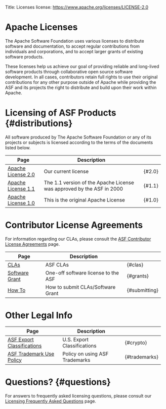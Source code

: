 Title: Licenses
license: https://www.apache.org/licenses/LICENSE-2.0

# Apache Licenses 

The Apache Software Foundation uses various licenses to distribute
software and documentation, to accept regular
contributions from individuals and corporations, and to accept
larger grants of existing software products.

These licenses help us achieve our goal of providing reliable and
long-lived software products through collaborative open source software
development. In all cases, contributors retain full rights to use their
original contributions for any other purpose outside of Apache while
providing the ASF and its projects the right to distribute and build upon
their work within Apache.


# Licensing of ASF Products  {#distributions}

All software produced by The Apache Software Foundation or any of its
projects or subjects is licensed according to the terms of the documents
listed below.

| Page | Description | |
| ---- | ----------- | -- |
| [Apache License 2.0](LICENSE-2.0) | Our current license |  {#2.0} |
| [Apache License 1.1](LICENSE-1.1) | The 1.1 version of the Apache License was approved by the ASF in 2000 |  {#1.1} |
| [Apache License 1.0](LICENSE-1.0) | This is the original Apache License |  {#1.0} |


# Contributor License Agreements #

For information regarding our CLAs, please consult the [ASF Contributor License 
Agreements](/licenses/contributor-agreements.html) page.

| Page | Description | |
| ---- | ----------- | -- |
| [CLAs](/licenses/contributor-agreements.html#clas) | ASF CLAs |  {#clas} |
| [Software Grant](/licenses/contributor-agreements.html#grants) | One-off software license to the ASF |  {#grants} |
| [How To](/licenses/contributor-agreements.html#submitting) | How to submit CLAs/Software Grant |  {#submitting} |


# Other Legal Info #

| Page | Description | |
| ---- | ----------- | -- |
| [ASF Export Classifications](/licenses/exports/) | U.S. Export Classifications |  {#crypto} |
| [ASF Trademark Use Policy](/foundation/marks/) | Policy on using ASF Trademarks |  {#trademarks} |


# Questions?  {#questions}

For answers to frequently asked licensing questions, please consult our 
[Licensing Frequently Asked Questions](/foundation/license-faq.html) page.

